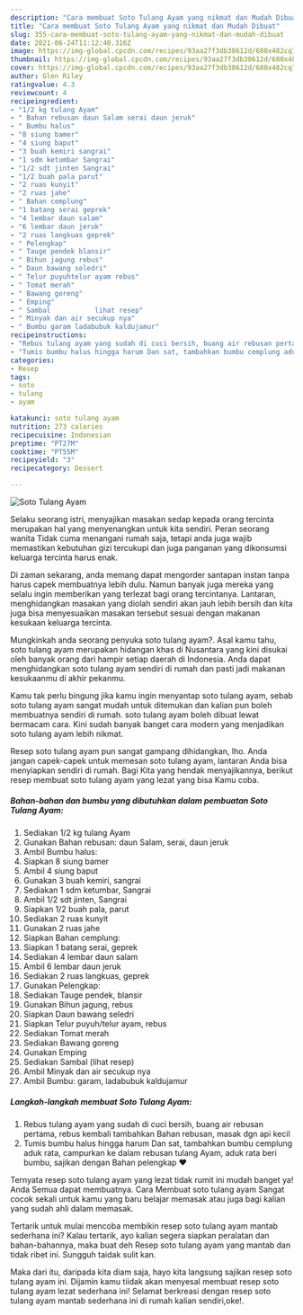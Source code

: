 ```yaml
---
description: "Cara membuat Soto Tulang Ayam yang nikmat dan Mudah Dibuat"
title: "Cara membuat Soto Tulang Ayam yang nikmat dan Mudah Dibuat"
slug: 355-cara-membuat-soto-tulang-ayam-yang-nikmat-dan-mudah-dibuat
date: 2021-06-24T11:12:40.316Z
image: https://img-global.cpcdn.com/recipes/93aa27f3db38612d/680x482cq70/soto-tulang-ayam-foto-resep-utama.jpg
thumbnail: https://img-global.cpcdn.com/recipes/93aa27f3db38612d/680x482cq70/soto-tulang-ayam-foto-resep-utama.jpg
cover: https://img-global.cpcdn.com/recipes/93aa27f3db38612d/680x482cq70/soto-tulang-ayam-foto-resep-utama.jpg
author: Glen Riley
ratingvalue: 4.3
reviewcount: 4
recipeingredient:
- "1/2 kg tulang Ayam"
- " Bahan rebusan daun Salam serai daun jeruk"
- " Bumbu halus"
- "8 siung bamer"
- "4 siung baput"
- "3 buah kemiri sangrai"
- "1 sdm ketumbar Sangrai"
- "1/2 sdt jinten Sangrai"
- "1/2 buah pala parut"
- "2 ruas kunyit"
- "2 ruas jahe"
- " Bahan cemplung"
- "1 batang serai geprek"
- "4 lembar daun salam"
- "6 lembar daun jeruk"
- "2 ruas langkuas geprek"
- " Pelengkap"
- " Tauge pendek blansir"
- " Bihun jagung rebus"
- " Daun bawang seledri"
- " Telur puyuhtelur ayam rebus"
- " Tomat merah"
- " Bawang goreng"
- " Emping"
- " Sambal           lihat resep"
- " Minyak dan air secukup nya"
- " Bumbu garam ladabubuk kaldujamur"
recipeinstructions:
- "Rebus tulang ayam yang sudah di cuci bersih, buang air rebusan pertama, rebus kembali tambahkan Bahan rebusan, masak dgn api kecil"
- "Tumis bumbu halus hingga harum Dan sat, tambahkan bumbu cemplung aduk rata, campurkan ke dalam rebusan tulang Ayam, aduk rata beri bumbu, sajikan dengan Bahan pelengkap ❤️"
categories:
- Resep
tags:
- soto
- tulang
- ayam

katakunci: soto tulang ayam 
nutrition: 273 calories
recipecuisine: Indonesian
preptime: "PT27M"
cooktime: "PT55M"
recipeyield: "3"
recipecategory: Dessert

---
```



![Soto Tulang Ayam](https://img-global.cpcdn.com/recipes/93aa27f3db38612d/680x482cq70/soto-tulang-ayam-foto-resep-utama.jpg)

Selaku seorang istri, menyajikan masakan sedap kepada orang tercinta merupakan hal yang menyenangkan untuk kita sendiri. Peran seorang  wanita Tidak cuma menangani rumah saja, tetapi anda juga wajib memastikan kebutuhan gizi tercukupi dan juga panganan yang dikonsumsi keluarga tercinta harus enak.

Di zaman  sekarang, anda memang dapat mengorder santapan instan tanpa harus capek membuatnya lebih dulu. Namun banyak juga mereka yang selalu ingin memberikan yang terlezat bagi orang tercintanya. Lantaran, menghidangkan masakan yang diolah sendiri akan jauh lebih bersih dan kita juga bisa menyesuaikan masakan tersebut sesuai dengan makanan kesukaan keluarga tercinta. 



Mungkinkah anda seorang penyuka soto tulang ayam?. Asal kamu tahu, soto tulang ayam merupakan hidangan khas di Nusantara yang kini disukai oleh banyak orang dari hampir setiap daerah di Indonesia. Anda dapat menghidangkan soto tulang ayam sendiri di rumah dan pasti jadi makanan kesukaanmu di akhir pekanmu.

Kamu tak perlu bingung jika kamu ingin menyantap soto tulang ayam, sebab soto tulang ayam sangat mudah untuk ditemukan dan kalian pun boleh membuatnya sendiri di rumah. soto tulang ayam boleh dibuat lewat bermacam cara. Kini sudah banyak banget cara modern yang menjadikan soto tulang ayam lebih nikmat.

Resep soto tulang ayam pun sangat gampang dihidangkan, lho. Anda jangan capek-capek untuk memesan soto tulang ayam, lantaran Anda bisa menyiapkan sendiri di rumah. Bagi Kita yang hendak menyajikannya, berikut resep membuat soto tulang ayam yang lezat yang bisa Kamu coba.

<!--inarticleads1-->

##### Bahan-bahan dan bumbu yang dibutuhkan dalam pembuatan Soto Tulang Ayam:

1. Sediakan 1/2 kg tulang Ayam
1. Gunakan  Bahan rebusan: daun Salam, serai, daun jeruk
1. Ambil  Bumbu halus:
1. Siapkan 8 siung bamer
1. Ambil 4 siung baput
1. Gunakan 3 buah kemiri, sangrai
1. Sediakan 1 sdm ketumbar, Sangrai
1. Ambil 1/2 sdt jinten, Sangrai
1. Siapkan 1/2 buah pala, parut
1. Sediakan 2 ruas kunyit
1. Gunakan 2 ruas jahe
1. Siapkan  Bahan cemplung:
1. Siapkan 1 batang serai, geprek
1. Sediakan 4 lembar daun salam
1. Ambil 6 lembar daun jeruk
1. Sediakan 2 ruas langkuas, geprek
1. Gunakan  Pelengkap:
1. Sediakan  Tauge pendek, blansir
1. Gunakan  Bihun jagung, rebus
1. Siapkan  Daun bawang seledri
1. Siapkan  Telur puyuh/telur ayam, rebus
1. Sediakan  Tomat merah
1. Sediakan  Bawang goreng
1. Gunakan  Emping
1. Sediakan  Sambal           (lihat resep)
1. Ambil  Minyak dan air secukup nya
1. Ambil  Bumbu: garam, ladabubuk kaldujamur




<!--inarticleads2-->

##### Langkah-langkah membuat Soto Tulang Ayam:

1. Rebus tulang ayam yang sudah di cuci bersih, buang air rebusan pertama, rebus kembali tambahkan Bahan rebusan, masak dgn api kecil
1. Tumis bumbu halus hingga harum Dan sat, tambahkan bumbu cemplung aduk rata, campurkan ke dalam rebusan tulang Ayam, aduk rata beri bumbu, sajikan dengan Bahan pelengkap ❤️




Ternyata resep soto tulang ayam yang lezat tidak rumit ini mudah banget ya! Anda Semua dapat membuatnya. Cara Membuat soto tulang ayam Sangat cocok sekali untuk kamu yang baru belajar memasak atau juga bagi kalian yang sudah ahli dalam memasak.

Tertarik untuk mulai mencoba membikin resep soto tulang ayam mantab sederhana ini? Kalau tertarik, ayo kalian segera siapkan peralatan dan bahan-bahannya, maka buat deh Resep soto tulang ayam yang mantab dan tidak ribet ini. Sungguh taidak sulit kan. 

Maka dari itu, daripada kita diam saja, hayo kita langsung sajikan resep soto tulang ayam ini. Dijamin kamu tiidak akan menyesal membuat resep soto tulang ayam lezat sederhana ini! Selamat berkreasi dengan resep soto tulang ayam mantab sederhana ini di rumah kalian sendiri,oke!.

